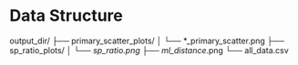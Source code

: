 # Data Structure
output_dir/
├── primary_scatter_plots/
│   └── *_primary_scatter.png
├── sp_ratio_plots/
│   └── *_sp_ratio.png
├── ml_distance_*.png
└── all_data.csv
